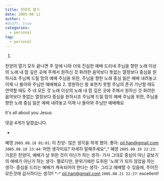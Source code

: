 ```yaml
---
title: 찬양의 열기
date: 2005-08-12
author: ~
#draft: true
categories:
  - personal
tag:
  - personal
---
```





1.
찬양의 열기 모두 끝나면 주 앞에 나와
더욱 진실한 예배 드리네 주님을 향한
노래 이상의 노래
내 맘 깊은 곳에 주께서 원하신 것
화려한 음악보다 뜻없는 열정보다
중심을 원하시죠
주님께 드릴 맘의 예배
주님을 위한, 주님을 향한 노래
중심 잃은 예배 내려놓고
이제 나 돌아와 주님만 예배해요
2.
영원하신 왕 표현치 못할 주님의 존귀
가난할 때도 연약할 때도 주 내 모든 것
노래 이상의 노래
내 맘 깊은 곳에 주께서 원하신 것
화려한 음악보다 뜻없는 열정보다
중심을 원하시죠
주님께 드릴 맘의 예배
주님을 위한, 주님을 향한 노래
중심 잃은 예배 내려놓고
이제 나 돌아와 주님만 예배해요

It's all about you Jesus



 댓글  4개가 달렸습니다.

- 
 혜영 `2005.08.18 01:01`: 
이 찬양- 많은 생각을 하게 했어. 좋아.
 pil.han@gmail.com `2005.08.18 23:44`: 
어떤 생각이요? 자세히 말해주세요^_^
 혜영 `2005.08.19 22:23`: 
가끔은 찬양이, 예배가 날 위한 것이 아닌가 하는 생각- 가사 그대로 중심이 아닌 겉보기의 예배가 아닌가 하는 생각- 멜로디만, 분위기에만 도취된 '노래'가 되지 않았음 하는 생각- 중심을 드리는 예배가 계속되어야 한다는 생각- 그리고 예배할 수 있음에, 주어진 모든것에 감사하다는 생각!! ^-^
 pil.han@gmail.com `2005.08.21 22:27`: 
excellent!




